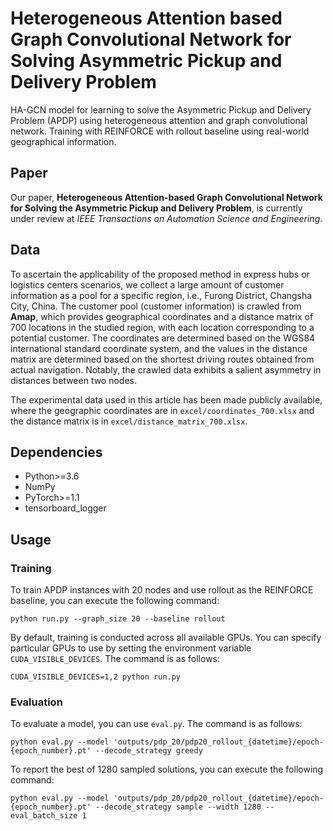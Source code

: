 #  Heterogeneous Attention based Graph Convolutional Network for Solving Asymmetric Pickup and Delivery Problem
HA-GCN model for learning to solve the Asymmetric Pickup and Delivery Problem (APDP) using heterogeneous attention and graph convolutional network. Training with REINFORCE with rollout baseline using real-world geographical information.

## Paper
Our paper, **Heterogeneous Attention-based Graph Convolutional Network for Solving the Asymmetric Pickup and Delivery Problem**, is currently under review at *IEEE Transactions on Automation Science and Engineering*.

## Data
To ascertain the applicability of the proposed method in express hubs or logistics centers scenarios, we collect a large amount of customer information as a pool for a specific region, i.e., Furong District, Changsha City, China. The customer pool (customer information) is crawled from **Amap**, which provides geographical coordinates and a distance matrix of 700 locations in the studied region, with each location corresponding to a potential customer. The coordinates are determined based on the WGS84 international standard coordinate system, and the values in the distance matrix are determined based on the shortest driving routes obtained from actual navigation. Notably, the crawled data exhibits a salient asymmetry in distances between two nodes. 

The experimental data used in this article has been made publicly available, where the geographic coordinates are in `excel/coordinates_700.xlsx` and the distance matrix is in `excel/distance_matrix_700.xlsx`.

## Dependencies
* Python>=3.6
* NumPy
* PyTorch>=1.1
* tensorboard_logger

## Usage
### Training
To train APDP instances with 20 nodes and use rollout as the REINFORCE baseline, you can execute the following command:
```
python run.py --graph_size 20 --baseline rollout
```
By default, training is conducted across all available GPUs. You can specify particular GPUs to use by setting the environment variable `CUDA_VISIBLE_DEVICES`. The command is as follows:
```
CUDA_VISIBLE_DEVICES=1,2 python run.py 
```
### Evaluation
To evaluate a model, you can use `eval.py`. The command is as follows:
```
python eval.py --model 'outputs/pdp_20/pdp20_rollout_{datetime}/epoch-{epoch_number}.pt' --decode_strategy greedy
```
To report the best of 1280 sampled solutions, you can execute the following command:
```
python eval.py --model 'outputs/pdp_20/pdp20_rollout_{datetime}/epoch-{epoch_number}.pt' --decode_strategy sample --width 1280 --eval_batch_size 1
```

 
